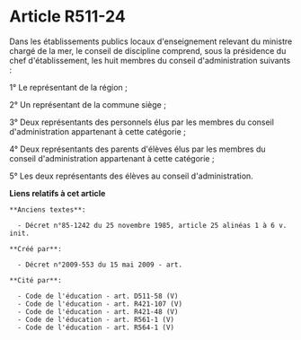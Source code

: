 # Article R511-24

Dans les établissements publics locaux d'enseignement relevant du ministre chargé de la mer, le conseil de discipline
comprend, sous la présidence du chef d'établissement, les huit membres du conseil d'administration suivants :

1° Le représentant de la région ;

2° Un représentant de la commune siège ;

3° Deux représentants des personnels élus par les membres du conseil d'administration appartenant à cette catégorie ;

4° Deux représentants des parents d'élèves élus par les membres du conseil d'administration appartenant à cette catégorie ;

5° Les deux représentants des élèves au conseil d'administration.

**Liens relatifs à cet article**

	**Anciens textes**:

	  - Décret n°85-1242 du 25 novembre 1985, article 25 alinéas 1 à 6 v. init.

	**Créé par**:

	  - Décret n°2009-553 du 15 mai 2009 - art.

	**Cité par**:

	  - Code de l'éducation - art. D511-58 (V)
	  - Code de l'éducation - art. R421-107 (V)
	  - Code de l'éducation - art. R421-48 (V)
	  - Code de l'éducation - art. R561-1 (V)
	  - Code de l'éducation - art. R564-1 (V)

